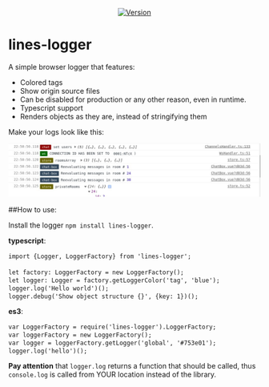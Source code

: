 <p align="center">
<a href="https://www.npmjs.com/package/lines-logger"><img src="https://img.shields.io/npm/v/lines-logger.svg" alt="Version"></a>
</p>

# lines-logger
A simple browser logger that features:

- Colored tags
- Show origin source files
- Can be disabled for production or any other reason, even in runtime.
- Typescript support
- Renders objects as they are, instead of stringifying them

Make your logs look like this:

![logs example](https://raw.githubusercontent.com/Deathangel908/lines-logger/master/demo.jpeg)

##How to use:

Install the logger `npm install lines-logger`.

 **typescript**:
```
import {Logger, LoggerFactory} from 'lines-logger';

let factory: LoggerFactory = new LoggerFactory();
let logger: Logger = factory.getLoggerColor('tag', 'blue');
logger.log('Hello world')();
logger.debug('Show object structure {}', {key: 1})();
```

**es3**:
```
var LoggerFactory = require('lines-logger').LoggerFactory;
var loggerFactory = new LoggerFactory();
var logger = loggerFactory.getLogger('global', '#753e01');
logger.log('hello')();
```


**Pay attention** that `logger.log` returns a function that should be called, thus `console.log` is called from YOUR location instead of the library.